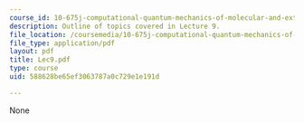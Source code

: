 ```yaml
---
course_id: 10-675j-computational-quantum-mechanics-of-molecular-and-extended-systems-fall-2004
description: Outline of topics covered in Lecture 9.
file_location: /coursemedia/10-675j-computational-quantum-mechanics-of-molecular-and-extended-systems-fall-2004/588628be65ef3063787a0c729e1e191d_Lec9.pdf
file_type: application/pdf
layout: pdf
title: Lec9.pdf
type: course
uid: 588628be65ef3063787a0c729e1e191d

---
```

None